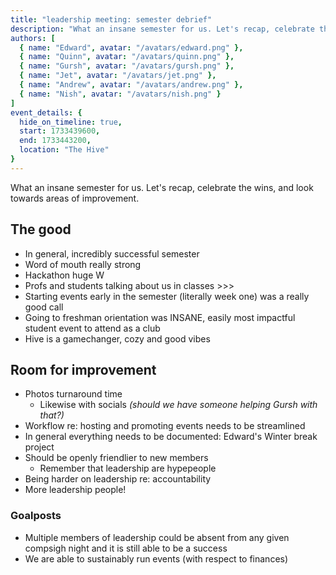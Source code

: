 ```yaml
---
title: "leadership meeting: semester debrief"
description: "What an insane semester for us. Let's recap, celebrate the wins, and look towards areas of improvement."
authors: [
  { name: "Edward", avatar: "/avatars/edward.png" },
  { name: "Quinn", avatar: "/avatars/quinn.png" },
  { name: "Gursh", avatar: "/avatars/gursh.png" },
  { name: "Jet", avatar: "/avatars/jet.png" },
  { name: "Andrew", avatar: "/avatars/andrew.png" },
  { name: "Nish", avatar: "/avatars/nish.png" }
]
event_details: {
  hide_on_timeline: true,
  start: 1733439600,
  end: 1733443200,
  location: "The Hive"
}
---
```


What an insane semester for us. Let's recap, celebrate the wins, and look towards areas of improvement.

## The good

- In general, incredibly successful semester
- Word of mouth really strong
- Hackathon huge W
- Profs and students talking about us in classes >>>
- Starting events early in the semester (literally week one) was a really good call
- Going to freshman orientation was INSANE, easily most impactful student event to attend as a club
- Hive is a gamechanger, cozy and good vibes

## Room for improvement

- Photos turnaround time
  - Likewise with socials *(should we have someone helping Gursh with that?)*
- Workflow re: hosting and promoting events needs to be streamlined
- In general everything needs to be documented: Edward's Winter break project
- Should be openly friendlier to new members
  - Remember that leadership are hypepeople
- Being harder on leadership re: accountability
- More leadership people!

### Goalposts

- Multiple members of leadership could be absent from any given compsigh night and it is still able to be a success
- We are able to sustainably run events (with respect to finances)
